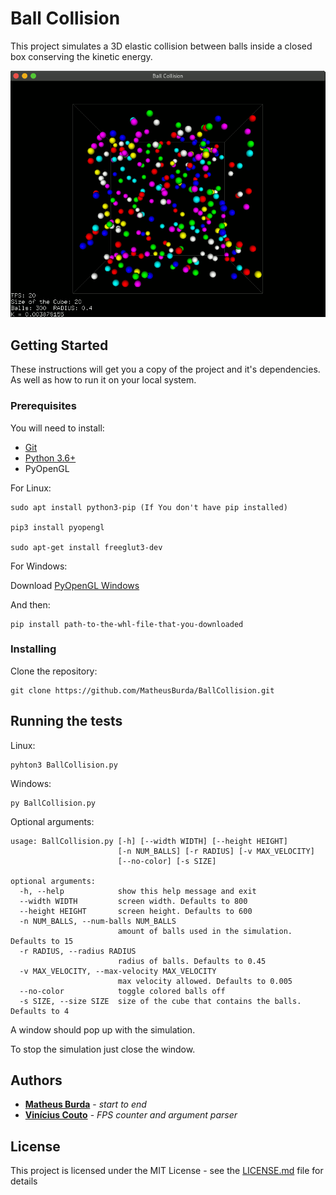 # Ball Collision

This project simulates a 3D elastic collision between balls inside a closed box conserving the kinetic energy.

![BallCollision](https://github.com/MatheusBurda/BallCollision/blob/master/Extras/BallCollision2.gif)

## Getting Started

These instructions will get you a copy of the project and it's dependencies. As well as how to run it on your local system.

### Prerequisites

You will need to install:

* [Git](https://git-scm.com/downloads)
* [Python 3.6+](https://www.python.org/downloads/)
* PyOpenGL

For Linux:
```
sudo apt install python3-pip (If You don't have pip installed)

pip3 install pyopengl

sudo apt-get install freeglut3-dev
```

For Windows:

Download [PyOpenGL Windows](https://www.lfd.uci.edu/~gohlke/pythonlibs/#pyopengl)

And then:
```
pip install path-to-the-whl-file-that-you-downloaded
```

### Installing

Clone the repository:

```
git clone https://github.com/MatheusBurda/BallCollision.git
```

## Running the tests

Linux:
```
pyhton3 BallCollision.py
```
Windows:
```
py BallCollision.py
```

Optional arguments:
```
usage: BallCollision.py [-h] [--width WIDTH] [--height HEIGHT]
                        [-n NUM_BALLS] [-r RADIUS] [-v MAX_VELOCITY]
                        [--no-color] [-s SIZE]

optional arguments:
  -h, --help            show this help message and exit
  --width WIDTH         screen width. Defaults to 800
  --height HEIGHT       screen height. Defaults to 600
  -n NUM_BALLS, --num-balls NUM_BALLS
                        amount of balls used in the simulation. Defaults to 15
  -r RADIUS, --radius RADIUS
                        radius of balls. Defaults to 0.45
  -v MAX_VELOCITY, --max-velocity MAX_VELOCITY
                        max velocity allowed. Defaults to 0.005
  --no-color            toggle colored balls off
  -s SIZE, --size SIZE  size of the cube that contains the balls. Defaults to 4
```

A window should pop up with the simulation.

To stop the simulation just close the window.

## Authors

* **[Matheus Burda](https://github.com/MatheusBurda)** - *start to end* 
* **[Vinícius Couto](https://github.com/vcoutasso)** - *FPS counter and argument parser* 

## License

This project is licensed under the MIT License - see the [LICENSE.md](LICENSE.md) file for details
